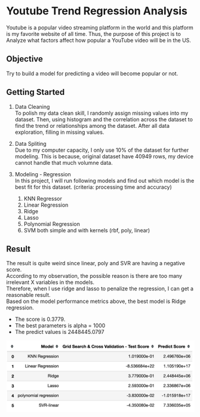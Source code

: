 # Youtube Trend Regression Analysis
Youtube is a popular video streaming platform in the world and this platform is my favorite website of all time. 
Thus, the purpose of this project is to Analyze what factors affect how popular a YouTube video will be in the US.

## Objective
Try to build a model for predicting a video will become popular or not.

## Getting Started
1. Data Cleaning\
     To polish my data clean skill, I randomly assign missing values into my dataset.
     Then, using histogram and the correlation across the dataset to find the trend or relationships among the dataset.
     After all data exploration, filling in missing values.
2. Data Spliting\
     Due to my computer capacity, I only use 10% of the dataset for further modeling. This is because, original dataset have 40949 rows, my device cannot handle that much volumne data.
     
3. Modeling - Regression\
      In this project, I will run following models and find out which model is the best fit for this dataset. (criteria: processing time and accuracy)
      1. KNN Regressor
      2. Linear Regression
      3. Ridge
      4. Lasso
      5. Polynomial Regression
      6. SVM both simple and with kernels (rbf, poly, linear)


## Result
The result is quite weird since linear, poly and SVR are having a negative score.\
According to my observation, the possible reason is there are too many irrelevant X variables in the models.\
Therefore, when I use ridge and lasso to penalize the regression, I can get a reasonable result.\
Based on the model performance metrics above, the best model is Ridge regression.
* The score is 0.3779.
* The best parameters is alpha = 1000
* The predict values is 2448445.0797
<img src = "Model_Summary.png" width='900' heigh='600'>
